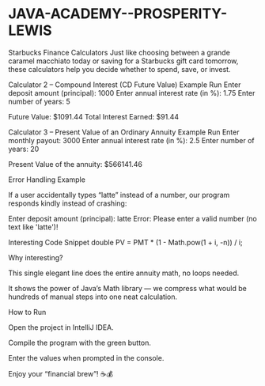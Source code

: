 # JAVA-ACADEMY--PROSPERITY-LEWIS
Starbucks Finance Calculators
Just like choosing between a grande caramel macchiato today or saving for a Starbucks gift card tomorrow, these calculators help you decide whether to spend, save, or invest.

Calculator 2 – Compound Interest (CD Future Value)
 Example Run
Enter deposit amount (principal): 1000
Enter annual interest rate (in %): 1.75
Enter number of years: 5

Future Value: $1091.44
Total Interest Earned: $91.44

Calculator 3 – Present Value of an Ordinary Annuity
 Example Run
Enter monthly payout: 3000
Enter annual interest rate (in %): 2.5
Enter number of years: 20

Present Value of the annuity: $566141.46

 Error Handling Example

If a user accidentally types “latte” instead of a number, our program responds kindly instead of crashing:

Enter deposit amount (principal): latte
 Error: Please enter a valid number (no text like 'latte')!

 Interesting Code Snippet
double PV = PMT * (1 - Math.pow(1 + i, -n)) / i;


 Why interesting?

This single elegant line does the entire annuity math, no loops needed.

It shows the power of Java’s Math library — we compress what would be hundreds of manual steps into one neat calculation.

 How to Run

Open the project in IntelliJ IDEA.

Compile the program with the green  button.

Enter the values when prompted in the console.

Enjoy your “financial brew”! ☕💰

